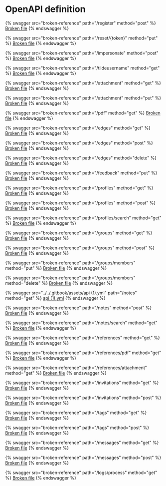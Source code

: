 # OpenAPI definition

{% swagger src="broken-reference" path="/register" method="post" %}
[Broken file](broken-reference)
{% endswagger %}

{% swagger src="broken-reference" path="/reset/{token}" method="put" %}
[Broken file](broken-reference)
{% endswagger %}

{% swagger src="broken-reference" path="/impersonate" method="post" %}
[Broken file](broken-reference)
{% endswagger %}

{% swagger src="broken-reference" path="/tildeusername" method="get" %}
[Broken file](broken-reference)
{% endswagger %}

{% swagger src="broken-reference" path="/attachment" method="get" %}
[Broken file](broken-reference)
{% endswagger %}

{% swagger src="broken-reference" path="/attachment" method="put" %}
[Broken file](broken-reference)
{% endswagger %}

{% swagger src="broken-reference" path="/pdf" method="get" %}
[Broken file](broken-reference)
{% endswagger %}

{% swagger src="broken-reference" path="/edges" method="get" %}
[Broken file](broken-reference)
{% endswagger %}

{% swagger src="broken-reference" path="/edges" method="post" %}
[Broken file](broken-reference)
{% endswagger %}

{% swagger src="broken-reference" path="/edges" method="delete" %}
[Broken file](broken-reference)
{% endswagger %}

{% swagger src="broken-reference" path="/feedback" method="put" %}
[Broken file](broken-reference)
{% endswagger %}

{% swagger src="broken-reference" path="/profiles" method="get" %}
[Broken file](broken-reference)
{% endswagger %}

{% swagger src="broken-reference" path="/profiles" method="post" %}
[Broken file](broken-reference)
{% endswagger %}

{% swagger src="broken-reference" path="/profiles/search" method="get" %}
[Broken file](broken-reference)
{% endswagger %}

{% swagger src="broken-reference" path="/groups" method="get" %}
[Broken file](broken-reference)
{% endswagger %}

{% swagger src="broken-reference" path="/groups" method="post" %}
[Broken file](broken-reference)
{% endswagger %}

{% swagger src="broken-reference" path="/groups/members" method="put" %}
[Broken file](broken-reference)
{% endswagger %}

{% swagger src="broken-reference" path="/groups/members" method="delete" %}
[Broken file](broken-reference)
{% endswagger %}

{% swagger src="../../.gitbook/assets/api (1).yml" path="/notes" method="get" %}
[api (1).yml](<../../.gitbook/assets/api (1).yml>)
{% endswagger %}

{% swagger src="broken-reference" path="/notes" method="post" %}
[Broken file](broken-reference)
{% endswagger %}

{% swagger src="broken-reference" path="/notes/search" method="get" %}
[Broken file](broken-reference)
{% endswagger %}

{% swagger src="broken-reference" path="/references" method="get" %}
[Broken file](broken-reference)
{% endswagger %}

{% swagger src="broken-reference" path="/references/pdf" method="get" %}
[Broken file](broken-reference)
{% endswagger %}

{% swagger src="broken-reference" path="/references/attachment" method="get" %}
[Broken file](broken-reference)
{% endswagger %}

{% swagger src="broken-reference" path="/invitations" method="get" %}
[Broken file](broken-reference)
{% endswagger %}

{% swagger src="broken-reference" path="/invitations" method="post" %}
[Broken file](broken-reference)
{% endswagger %}

{% swagger src="broken-reference" path="/tags" method="get" %}
[Broken file](broken-reference)
{% endswagger %}

{% swagger src="broken-reference" path="/tags" method="post" %}
[Broken file](broken-reference)
{% endswagger %}

{% swagger src="broken-reference" path="/messages" method="get" %}
[Broken file](broken-reference)
{% endswagger %}

{% swagger src="broken-reference" path="/messages" method="post" %}
[Broken file](broken-reference)
{% endswagger %}

{% swagger src="broken-reference" path="/logs/process" method="get" %}
[Broken file](broken-reference)
{% endswagger %}
